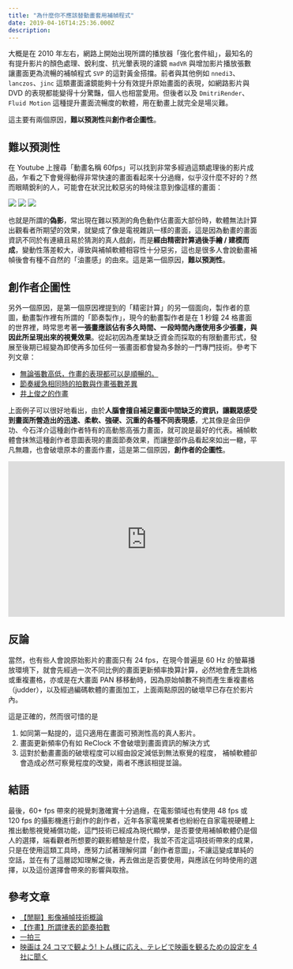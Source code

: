 ```yaml
---
title: "為什麼你不應該替動畫套用補幀程式"
date: 2019-04-16T14:25:36.000Z
description:
---
```


大概是在 2010 年左右，網路上開始出現所謂的播放器「強化套件組」，最知名的有提升影片的顏色處理、銳利度、抗光暈表現的濾鏡 `madVR` 與增加影片播放張數讓畫面更為流暢的補幀程式 `SVP` 的這對黃金搭擋。前者與其他例如 `nnedi3`、`lanczos`、`jinc` 這類畫面濾鏡能夠十分有效提升原始畫面的表現，如網路影片與 DVD 的表現都能變得十分驚豔，個人也相當愛用。但後者以及 `DmitriRender`、`Fluid Motion` 這種提升畫面流暢度的軟體，用在動畫上就完全是場災難。

這主要有兩個原因，**難以預測性**與**創作者企圖性**。

## 難以預測性

在 Youtube 上搜尋「動畫名稱 60fps」可以找到非常多經過這類處理後的影片成品，乍看之下會覺得動得非常快速的畫面看起來十分過癮，似乎沒什麼不好的？然而眼睛銳利的人，可能會在狀況比較惡劣的時候注意到像這樣的畫面：

![](https://i.imgur.com/W0fnu0Nl.jpg)
![](https://www.svp-team.com/w/images/c/c2/Anime-1.jpg)
![](https://user-images.githubusercontent.com/2360542/37360739-0f78cdf4-272c-11e8-9573-a71be7f8072c.jpg)

也就是所謂的**偽影**，常出現在難以預測的角色動作佔畫面大部份時，軟體無法計算出觀看者所期望的效果，就變成了像是電視雜訊一樣的畫面，這是因為動畫的畫面資訊不同於有連續且易於猜測的真人戲劇，而是**經由精密計算過後手繪 / 建模而成**，變動性落差較大，導致與補幀軟體相容性十分惡劣，這也是很多人會說動畫補幀後會有種不自然的「油畫感」的由來。這是第一個原因，**難以預測性**。

## 創作者企圖性

另外一個原因，是第一個原因裡提到的「精密計算」的另一個面向，製作者的意圖，動畫製作裡有所謂的「節奏製作」，現今的動畫製作者是在 1 秒鐘 24 格畫面的世界裡，時常思考著**一張畫應該佔有多久時間、一段時間內應使用多少張畫，與因此所呈現出來的視覺效果**。從起初因為產業缺乏資金而採取的有限動畫形式，發展至後期已經變為即使再多加任何一張畫面都會變為多餘的一門專門技術。參考下列文章：

- [無論張數高低，作畫的表現都可以是順暢的。](https://www.facebook.com/ffyak/videos/10213691170093583/)
- [節奏緩急相同時的拍數與作畫張數差異](https://www.facebook.com/ffyak/videos/10213699186933999/)
- [井上俊之的作畫](https://www.facebook.com/ffyak/posts/10213742312972123)

上面例子可以很好地看出，由於**人腦會擅自補足畫面中間缺乏的資訊，讓觀眾感受到畫面所營造出的迅速、柔軟、強硬、沉重的各種不同表現感**，尤其像是金田伊功、今石洋介這種創作者特有的高動態高張力畫面，就可說是最好的代表。補幀軟體會抹煞這種創作者意圖表現的畫面節奏效果，而讓整部作品看起來如出一轍，平凡無趣，也會破壞原本的畫面作畫，這是第二個原因，**創作者的企圖性**。

<iframe width="560" height="315" title="Animation basics: The art of timing and spacing - TED-Ed" src="https://www.youtube.com/embed/KRVhtMxQWRs" frameborder="0" allow="accelerometer; autoplay; clipboard-write; encrypted-media; gyroscope; picture-in-picture" allowfullscreen></iframe>

## 反論

當然，也有些人會說原始影片的畫面只有 24 fps，在現今普遍是 60 Hz 的螢幕播放環境下，就會先經過一次不同比例的畫面更新頻率換算計算，必然地會產生跳格或重複畫格，亦或是在大畫面 PAN 移移動時，因為原始幀數不夠而產生重複畫格（judder），以及經過編碼軟體的畫面加工，上面兩點原因的破壞早已存在於影片內。

這是正確的，然而很可惜的是

1. 如同第一點提的，這只適用在畫面可預測性高的真人影片。
2. 畫面更新頻率仍有如 ReClock 不會破壞到畫面資訊的解決方式
3. 這對於動畫畫面的破壞程度可以經由設定減低到無法察覺的程度，
   補幀軟體卻會造成必然可察覺程度的改變，兩者不應該相提並論。

## 結語

最後，60+ fps 帶來的視覺刺激確實十分過癮，在電影領域也有使用 48 fps 或 120 fps 的攝影機進行創作的創作者，近年各家電視業者也紛紛在自家電視硬體上推出動態視覺補償功能，這門技術已經成為現代顯學，是否要使用補幀軟體仍是個人的選擇，端看觀者所想要的觀影體驗是什麼，我並不否定這項技術帶來的成果，只是在使用這類工具時，應努力試著理解何謂「創作者意圖」，不讓這變成單純的空話，並在有了這層認知理解之後，再去做出是否要使用，與應該在何時使用的選擇，以及這份選擇會帶來的影響與取捨。

## 參考文章

- [【閒聊】影像補幀技術概論](https://forum.gamer.com.tw/Co.php?bsn=60030&sn=1978036)
- [【作畫】所謂律表的節奏拍數](https://forum.gamer.com.tw/Co.php?bsn=60143&sn=132698)
- [一拍三](https://baike.baidu.com/item/%E4%B8%80%E6%8B%8D%E4%B8%89)
- [映画は 24 コマで観よう! トム様に応え、テレビで映画を観るための設定を 4 社に聞く](https://av.watch.impress.co.jp/docs/topic/1164146.html)

